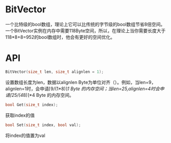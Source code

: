 # BitVector
一个比特级的bool数组，理论上它可以比传统的字节级的bool数组节省8倍空间。
一个BitVector实例在内存中需要118Byte空间，所以，在理论上当你需要长度大于118*8+8=952的bool数组时，他会有更好的空间优化。

# API
```C++
BitVector(size_t len, size_t alignlen = 1);
```
设置数组长度为len，数据以alignlen Byte为单位对齐（）。例如，当len=9，alignlen=1时，会申请⌈9/(1*8)‌⌉*1 Byte 的内存空间；当len=25,alignlen=4时会申请‌⌈25/(4*8)⌉*4 Byte 的内存空间。
```C++
bool Get(size_t index);
```
获取index的值
```C++
bool Set(size_t index, bool val);
```
将index的值置为val
